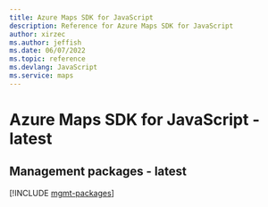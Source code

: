 ```yaml
---
title: Azure Maps SDK for JavaScript
description: Reference for Azure Maps SDK for JavaScript
author: xirzec
ms.author: jeffish
ms.date: 06/07/2022
ms.topic: reference
ms.devlang: JavaScript
ms.service: maps
---
```

# Azure Maps SDK for JavaScript - latest
## Management packages - latest
[!INCLUDE [mgmt-packages](maps-mgmt-index.md)]
